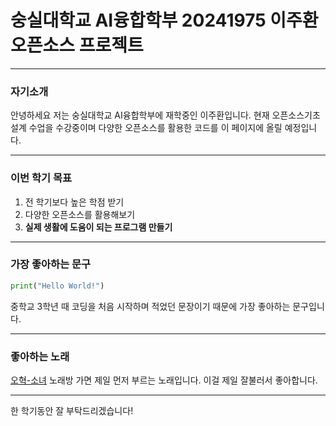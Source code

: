 # 숭실대학교 AI융합학부 20241975 이주환 오픈소스 프로젝트
- - - 
### 자기소개
안녕하세요 저는 숭실대학교 AI융합학부에 재학중인 이주환입니다.
현재 오픈소스기초설계 수업을 수강중이며 다양한 오픈소스를 활용한 코드를 이 페이지에 올릴 예정입니다.
- - - 
### 이번 학기 목표
1. 전 학기보다 높은 학점 받기
2. 다양한 오픈소스를 활용해보기
3. **실제 생활에 도움이 되는 프로그램 만들기**
- - - 
### 가장 좋아하는 문구
```python
print("Hello World!")
```
중학교 3학년 때 코딩을 처음 시작하며 적었던 문장이기 때문에 가장 좋아하는 문구입니다.
- - -
### 좋아하는 노래
[오혁-소녀](https://www.youtube.com/watch?v=bLoO0FSXncg)
노래방 가면 제일 먼저 부르는 노래입니다. 이걸 제일 잘불러서 좋아합니다.
- - -
한 학기동안 잘 부탁드리겠습니다!
